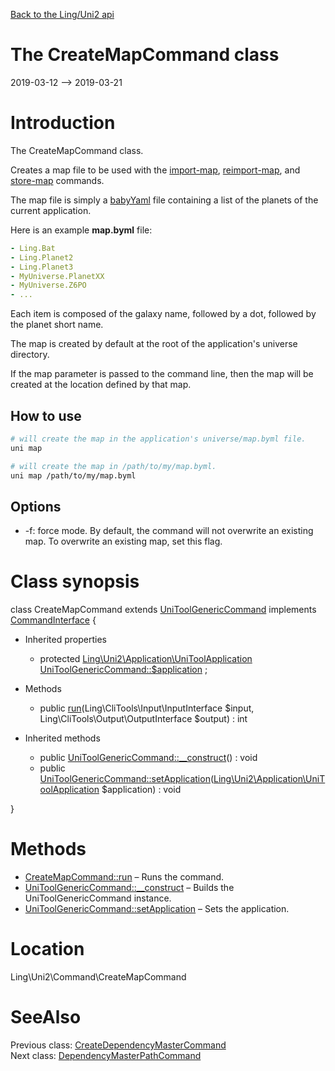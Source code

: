 [Back to the Ling/Uni2 api](https://github.com/lingtalfi/Uni2/blob/master/doc/api/Ling/Uni2.md)



The CreateMapCommand class
================
2019-03-12 --> 2019-03-21






Introduction
============

The CreateMapCommand class.

Creates a map file to be used with the [import-map](https://github.com/lingtalfi/Uni2/blob/master/doc/api/Ling/Uni2/Command/ImportMapCommand.md), [reimport-map](https://github.com/lingtalfi/Uni2/blob/master/doc/api/Ling/Uni2/Command/ReimportMapCommand.md), and [store-map](https://github.com/lingtalfi/Uni2/blob/master/doc/api/Ling/Uni2/Command/StoreMapCommand.md) commands.



The map file is simply a [babyYaml](https://github.com/lingtalfi/BabyYaml) file containing a list of the planets of the current application.

Here is an example **map.byml** file:

```yaml
- Ling.Bat
- Ling.Planet2
- Ling.Planet3
- MyUniverse.PlanetXX
- MyUniverse.Z6PO
- ...
```

Each item is composed of the galaxy name, followed by a dot, followed by the planet short name.


The map is created by default at the root of the application's universe directory.

If the map parameter is passed to the command line, then the map will be created at the location
defined by that map.




How to use
------------

```bash
# will create the map in the application's universe/map.byml file.
uni map

# will create the map in /path/to/my/map.byml.
uni map /path/to/my/map.byml
```


Options
-----------

- -f: force mode. By default, the command will not overwrite an existing map.
To overwrite an existing map, set this flag.



Class synopsis
==============


class <span class="pl-k">CreateMapCommand</span> extends [UniToolGenericCommand](https://github.com/lingtalfi/Uni2/blob/master/doc/api/Ling/Uni2/Command/UniToolGenericCommand.md) implements [CommandInterface](https://github.com/lingtalfi/CliTools/blob/master/doc/api/Ling/CliTools/Command/CommandInterface.md) {

- Inherited properties
    - protected [Ling\Uni2\Application\UniToolApplication](https://github.com/lingtalfi/Uni2/blob/master/doc/api/Ling/Uni2/Application/UniToolApplication.md) [UniToolGenericCommand::$application](#property-application) ;

- Methods
    - public [run](https://github.com/lingtalfi/Uni2/blob/master/doc/api/Ling/Uni2/Command/CreateMapCommand/run.md)(Ling\CliTools\Input\InputInterface $input, Ling\CliTools\Output\OutputInterface $output) : int

- Inherited methods
    - public [UniToolGenericCommand::__construct](https://github.com/lingtalfi/Uni2/blob/master/doc/api/Ling/Uni2/Command/UniToolGenericCommand/__construct.md)() : void
    - public [UniToolGenericCommand::setApplication](https://github.com/lingtalfi/Uni2/blob/master/doc/api/Ling/Uni2/Command/UniToolGenericCommand/setApplication.md)([Ling\Uni2\Application\UniToolApplication](https://github.com/lingtalfi/Uni2/blob/master/doc/api/Ling/Uni2/Application/UniToolApplication.md) $application) : void

}






Methods
==============

- [CreateMapCommand::run](https://github.com/lingtalfi/Uni2/blob/master/doc/api/Ling/Uni2/Command/CreateMapCommand/run.md) &ndash; Runs the command.
- [UniToolGenericCommand::__construct](https://github.com/lingtalfi/Uni2/blob/master/doc/api/Ling/Uni2/Command/UniToolGenericCommand/__construct.md) &ndash; Builds the UniToolGenericCommand instance.
- [UniToolGenericCommand::setApplication](https://github.com/lingtalfi/Uni2/blob/master/doc/api/Ling/Uni2/Command/UniToolGenericCommand/setApplication.md) &ndash; Sets the application.





Location
=============
Ling\Uni2\Command\CreateMapCommand


SeeAlso
==============
Previous class: [CreateDependencyMasterCommand](https://github.com/lingtalfi/Uni2/blob/master/doc/api/Ling/Uni2/Command/CreateDependencyMasterCommand.md)<br>Next class: [DependencyMasterPathCommand](https://github.com/lingtalfi/Uni2/blob/master/doc/api/Ling/Uni2/Command/DependencyMasterPathCommand.md)<br>
